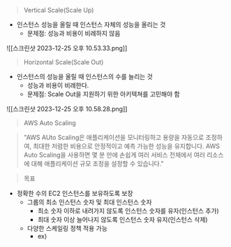 > Vertical Scale(Scale Up)

- 인스턴스 성능을 올릴 때 인스턴스 자체의 성능을 올리는 것
	- 문제점: 성능과 비용이 비례하지 않음

![[스크린샷 2023-12-25 오후 10.53.33.png]]

> Horizontal Scale(Scale Out)

- 인스턴스의 성능을 올릴 때 인스턴스의 수를 늘리는 것
	- 성능과 비용이 비례한다.
	- 문제점: Scale Out을 지원하기 위한 아키텍쳐를 고민해야 함

![[스크린샷 2023-12-25 오후 10.58.28.png]]

> AWS Auto Scaling

> "AWS AUto Scaling은 애플리케이션을 모니터링하고 용량을 자동으로 조정하여, 최대한 저렴한 비용으로 안정적이고 예측 가능한 성능을 유지합니다. AWS Auto Scaling을 사용하면 몇 분 만에 손쉽게 여러 서비스 전체에서 여러 리소스에 대해 애플리케이션 규모 조정을 설정할 수 있습니다."

> 목표

- 정확한 수의 EC2 인스턴스를 보유하도록 보장
	- 그룹의 최소 인스턴스 숫자 및 최대 인스턴스 숫자
		- 최소 숫자 이하로 내려가지 않도록 인스턴스 숫자를 유자(인스턴스 추가)
		- 최대 숫자 이상 늘어나지 않도록 인스턴스 숫자 유지(인스턴스 삭제)
	- 다양한 스케일링 정책 적용 가능
		- ex) 